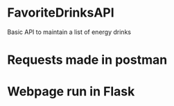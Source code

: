 # FavoriteDrinksAPI
Basic API to maintain a list of energy drinks
# Requests made in postman
# Webpage run in Flask
